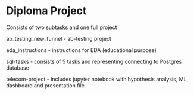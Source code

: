 # Diploma Project

Consists of two subtasks and one full project

ab_testing_new_funnel - ab-testing project

eda_instructions - instructions for EDA (educational purpose)

sql-tasks - consists of 5 tasks and representing connecting to Postgres database

telecom-project - includes jupyter notebook with hypothesis analysis, ML, dashboard and presentation file.